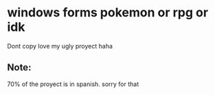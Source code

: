 # windows forms pokemon or rpg or idk 
Dont copy love my ugly proyect haha

## **Note:**
70% of the proyect is in spanish. sorry for that
